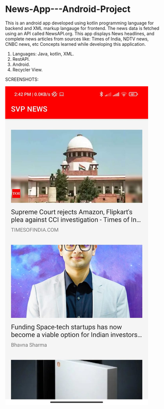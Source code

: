 # News-App---Android-Project
This is an android app developed using kotlin programming language for backend and XML markup langauge for frontend. 
The news data is fetched using an API called NewsAPI.org. 
This app displays News headlines, and complete news articles from sources like:
Times of India, NDTV news, CNBC news, etc
Concepts learned while developing this application.
1. Languages: Java, kotlin, XML.
2. RestAPI.
3. Android.
4. Recycler View.

SCREENSHOTS:

<img src="https://github.com/Sakshamwane/News-App---Android-Project/blob/master/Screenshot%20homepage.jpeg"></img>
<img scr="https://github.com/Sakshamwane/News-App---Android-Project/blob/master/screenshot%20article.jpeg"></img>
